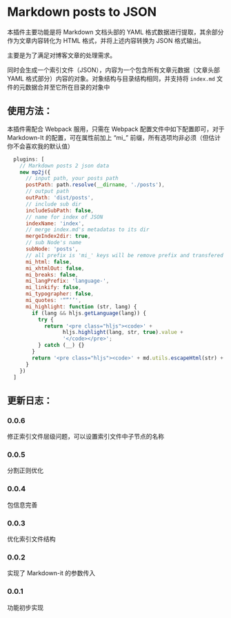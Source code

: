 Markdown posts to JSON
===

本插件主要功能是将 Markdown 文档头部的 YAML 格式数据进行提取，其余部分作为文章内容转化为 HTML 格式，并将上述内容转换为 JSON 格式输出。

主要是为了满足对博客文章的处理需求。

同时会生成一个索引文件（JSON），内容为一个包含所有文章元数据（文章头部 YAML 格式部分）内容的对象。对象结构与目录结构相同，并支持将 `index.md` 文件的元数据合并至它所在目录的对象中

## 使用方法：

本插件需配合 Webpack 服用，只需在 Webpack 配置文件中如下配置即可，对于 Markdown-It 的配置，可在属性前加上 “mi_” 前缀，所有选项均非必须（但估计你不会喜欢我的默认值）

```js
  plugins: [
    // Markdown posts 2 json data
    new mp2j({
      // input path, your posts path
      postPath: path.resolve(__dirname, './posts'),
      // output path
      outPath: 'dist/posts',
      // include sub dir
      includeSubPath: false,
      // name for index of JSON
      indexName: 'index',
      // merge index.md's metadatas to its dir
      mergeIndex2dir: true,
      // sub Node's name
      subNode: 'posts',
      // all prefix is 'mi_' keys will be remove prefix and transfered to Markdown-it. This is default option of Markdown-It
      mi_html: false,
      mi_xhtmlOut: false,
      mi_breaks: false,
      mi_langPrefix: 'language-',
      mi_linkify: false,
      mi_typographer: false,
      mi_quotes: '“”‘’',
      mi_highlight: function (str, lang) {
        if (lang && hljs.getLanguage(lang)) {
          try {
            return '<pre class="hljs"><code>' +
                  hljs.highlight(lang, str, true).value +
                  '</code></pre>';
          } catch (__) {}
        }
        return '<pre class="hljs"><code>' + md.utils.escapeHtml(str) + '</code></pre>';
      }
    })
  ]
```

## 更新日志：

### 0.0.6
修正索引文件层级问题，可以设置索引文件中子节点的名称

### 0.0.5
分割正则优化

### 0.0.4
包信息完善

### 0.0.3
优化索引文件结构

### 0.0.2
实现了 Markdown-it 的参数传入

### 0.0.1
功能初步实现